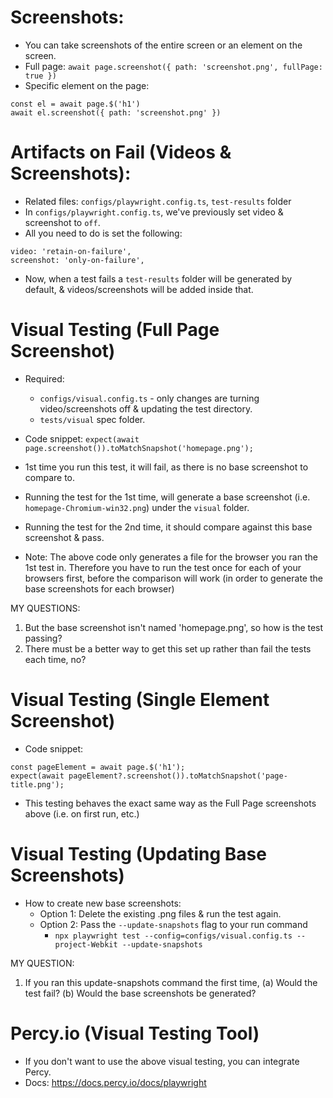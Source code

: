 # Screenshots:

- You can take screenshots of the entire screen or an element on the screen.
- Full page: `await page.screenshot({ path: 'screenshot.png', fullPage: true })`
- Specific element on the page:

```
const el = await page.$('h1')
await el.screenshot({ path: 'screenshot.png' })
```

# Artifacts on Fail (Videos & Screenshots):

- Related files: `configs/playwright.config.ts`, `test-results` folder
- In `configs/playwright.config.ts`, we've previously set video & screenshot to `off`.
- All you need to do is set the following:

```
video: 'retain-on-failure',
screenshot: 'only-on-failure',
```

- Now, when a test fails a `test-results` folder will be generated by default, & videos/screenshots will be added inside that.

# Visual Testing (Full Page Screenshot)

- Required:

  - `configs/visual.config.ts` - only changes are turning video/screenshots off & updating the test directory.
  - `tests/visual` spec folder.

- Code snippet: `expect(await page.screenshot()).toMatchSnapshot('homepage.png');`

- 1st time you run this test, it will fail, as there is no base screenshot to compare to.
- Running the test for the 1st time, will generate a base screenshot (i.e. `homepage-Chromium-win32.png`) under the `visual` folder.
- Running the test for the 2nd time, it should compare against this base screenshot & pass.

- Note: The above code only generates a file for the browser you ran the 1st test in. Therefore you have to run the test once for each of your browsers first, before the comparison will work (in order to generate the base screenshots for each browser)

MY QUESTIONS:

1. But the base screenshot isn't named 'homepage.png', so how is the test passing?
2. There must be a better way to get this set up rather than fail the tests each time, no?

# Visual Testing (Single Element Screenshot)

- Code snippet:

```
const pageElement = await page.$('h1');
expect(await pageElement?.screenshot()).toMatchSnapshot('page-title.png');
```

- This testing behaves the exact same way as the Full Page screenshots above (i.e. on first run, etc.)

# Visual Testing (Updating Base Screenshots)

- How to create new base screenshots:
  - Option 1: Delete the existing .png files & run the test again.
  - Option 2: Pass the `--update-snapshots` flag to your run command
    - `npx playwright test --config=configs/visual.config.ts --project-Webkit --update-snapshots`

MY QUESTION:

1. If you ran this update-snapshots command the first time,
   (a) Would the test fail?
   (b) Would the base screenshots be generated?

# Percy.io (Visual Testing Tool)

- If you don't want to use the above visual testing, you can integrate Percy.
- Docs: https://docs.percy.io/docs/playwright
